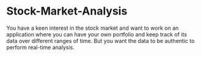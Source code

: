 # Stock-Market-Analysis
You have a keen interest in the stock market and want to work on an application where you can have your own portfolio and keep track of its data over different ranges of time. But you want the data to be authentic to perform real-time analysis.
